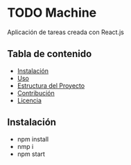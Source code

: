 # TODO Machine

Aplicación de tareas creada con React.js

## Tabla de contenido

- [Instalación](#instalación)
- [Uso](#uso)
- [Estructura del Proyecto](#estructura-del-proyecto)
- [Contribución](#contribución)
- [Licencia](#licencia)

## Instalación

- npm install
- nmp i
- npm start
